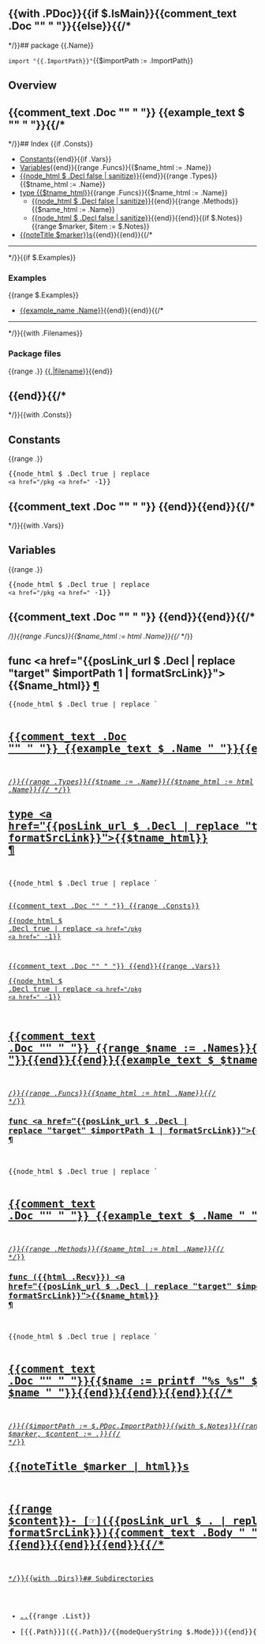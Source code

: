 {{with .PDoc}}{{if $.IsMain}}{{comment_text .Doc "" "    "}}{{else}}{{/*
---------------------------------------
*/}}## package {{.Name}}

  `import "{{.ImportPath}}"`{{$importPath := .ImportPath}}

## Overview

{{comment_text .Doc "" "    "}}
{{example_text $ "" "    "}}{{/*
---------------------------------------
*/}}## Index
{{if .Consts}}
- [Constants](#pkg-constants){{end}}{{if .Vars}}
- [Variables](#pkg-variables){{end}}{{range .Funcs}}{{$name_html := .Name}}
- [{{node_html $ .Decl false | sanitize}}](#{{$name_html}}){{end}}{{range .Types}}{{$tname_html := .Name}}
- [type {{$tname_html}}](#{{$tname_html}}){{range .Funcs}}{{$name_html := .Name}}
  - [{{node_html $ .Decl false | sanitize}}](#{{$name_html}}){{end}}{{range .Methods}}{{$name_html := .Name}}
  - [{{node_html $ .Decl false | sanitize}}](#{{$tname_html}}.{{$name_html}}){{end}}{{end}}{{if $.Notes}}{{range $marker, $item := $.Notes}}
- [{{noteTitle $marker}}s](#pkg-note-{{$marker}}){{end}}{{end}}{{/*
---------------------------------------
*/}}{{if $.Examples}}

### Examples
{{range $.Examples}}
- [{{example_name .Name}}](#example{{.Name}}){{end}}{{end}}{{/*
---------------------------------------
*/}}{{with .Filenames}}

### Package files
{{range .}} [{{.|filename}}]({{.|srcLink|formatSrcLink}}){{end}}

{{end}}{{/*
---------------------------------------
*/}}{{with .Consts}}<h2 id="pkg-constants">Constants</h2>

{{range .}}<pre>{{node_html $ .Decl true | replace `<a href="/pkg` `<a href="` -1}}</pre>

{{comment_text .Doc "" "    "}}
{{end}}{{end}}{{/*
---------------------------------------
*/}}{{with .Vars}}<h2 id="pkg-variables">Variables</h2>

{{range .}}<pre>{{node_html $ .Decl true | replace `<a href="/pkg` `<a href="` -1}}</pre>

{{comment_text .Doc "" "    "}}
{{end}}{{end}}{{/*
---------------------------------------
*/}}{{range .Funcs}}{{$name_html := html .Name}}{{/*
*/}}<h2 id="{{$name_html}}">func <a href="{{posLink_url $ .Decl | replace "target" $importPath 1 | formatSrcLink}}">{{$name_html}}</a>
    <a href="#{{$name_html}}">¶</a></h2>
<pre>{{node_html $ .Decl true | replace `<a href="/pkg` `<a href="` -1}}</pre>

{{comment_text .Doc "" "    "}}
{{example_text $ .Name "    "}}{{end}}{{/*
---------------------------------------
*/}}{{range .Types}}{{$tname := .Name}}{{$tname_html := html .Name}}{{/*
*/}}<h2 id="{{$tname_html}}">type <a href="{{posLink_url $ .Decl | replace "target" $importPath 1 | formatSrcLink}}">{{$tname_html}}</a>
    <a href="#{{$tname_html}}">¶</a></h2>
<pre>{{node_html $ .Decl true | replace `<a href="/pkg` `<a href="` -1}}</pre>

{{comment_text .Doc "" "    "}}
{{range .Consts}}<pre>{{node_html $ .Decl true | replace `<a href="/pkg` `<a href="` -1}}</pre>

{{comment_text .Doc "" "    "}}
{{end}}{{range .Vars}}<pre>{{node_html $ .Decl true | replace `<a href="/pkg` `<a href="` -1}}</pre>

{{comment_text .Doc "" "    "}}
{{range $name := .Names}}{{example_text $ $name "    "}}{{end}}{{end}}{{example_text $ $tname "    "}}{{/*
---------------------------------------
*/}}{{range .Funcs}}{{$name_html := html .Name}}{{/*
*/}}<h3 id="{{$name_html}}">func <a href="{{posLink_url $ .Decl | replace "target" $importPath 1 | formatSrcLink}}">{{$name_html}}</a>
    <a href="#{{$name_html}}">¶</a></h3>
<pre>{{node_html $ .Decl true | replace `<a href="/pkg` `<a href="` -1}}</pre>

{{comment_text .Doc "" "    "}}
{{example_text $ .Name "    "}}{{end}}{{/*
---------------------------------------
*/}}{{range .Methods}}{{$name_html := html .Name}}{{/*
*/}}<h3 id="{{$tname_html}}.{{$name_html}}">func ({{html .Recv}}) <a href="{{posLink_url $ .Decl | replace "target" $importPath 1 | formatSrcLink}}">{{$name_html}}</a>
    <a href="#{{$tname_html}}.{{$name_html}}">¶</a></h3>
<pre>{{node_html $ .Decl true | replace `<a href="/pkg` `<a href="` -1}}</pre>

{{comment_text .Doc "" "    "}}{{$name := printf "%s_%s" $tname .Name}}
{{example_text $ $name "    "}}{{end}}{{end}}{{end}}{{/*
---------------------------------------
*/}}{{$importPath := $.PDoc.ImportPath}}{{with $.Notes}}{{range $marker, $content := .}}{{/*
*/}}<h2 id="pkg-note-{{$marker}}">{{noteTitle $marker | html}}s</h2>

{{range $content}}- [☞]({{posLink_url $ . | replace "target" $importPath 1 | formatSrcLink}}){{comment_text .Body "  " "    "}}{{end}}
{{end}}{{end}}{{end}}{{/*
---------------------------------------
*/}}{{with .Dirs}}## Subdirectories
- [..](..){{range .List}}
- [{{.Path}}]({{.Path}}/{{modeQueryString $.Mode}}){{end}}{{end}}
